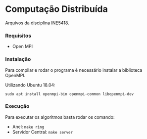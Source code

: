# Computação Distribuída
Arquivos da disciplina INE5418.

### Requisitos
- Open MPI

### Instalação
Para compilar e rodar o programa é necessário instalar a biblioteca OpenMPI.

Utilizando Ubuntu 18.04:

`sudo apt install openmpi-bin openmpi-common libopenmpi-dev`

### Execução

Para executar os algoritmos basta rodar os comando:

- Anel: `make ring`
- Servidor Central: `make server`

